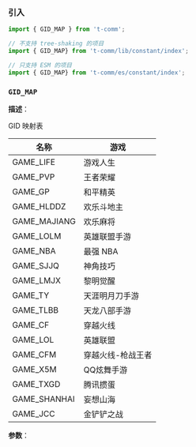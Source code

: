 
### 引入

```ts
import { GID_MAP } from 't-comm';

// 不支持 tree-shaking 的项目
import { GID_MAP} from 't-comm/lib/constant/index';

// 只支持 ESM 的项目
import { GID_MAP} from 't-comm/es/constant/index';
```


### `GID_MAP` 


**描述**：<p>GID 映射表</p>
<table>
<thead>
<tr>
<th>名称</th>
<th>游戏</th>
</tr>
</thead>
<tbody>
<tr>
<td>GAME_LIFE</td>
<td>游戏人生</td>
</tr>
<tr>
<td>GAME_PVP</td>
<td>王者荣耀</td>
</tr>
<tr>
<td>GAME_GP</td>
<td>和平精英</td>
</tr>
<tr>
<td>GAME_HLDDZ</td>
<td>欢乐斗地主</td>
</tr>
<tr>
<td>GAME_MAJIANG</td>
<td>欢乐麻将</td>
</tr>
<tr>
<td>GAME_LOLM</td>
<td>英雄联盟手游</td>
</tr>
<tr>
<td>GAME_NBA</td>
<td>最强 NBA</td>
</tr>
<tr>
<td>GAME_SJJQ</td>
<td>神角技巧</td>
</tr>
<tr>
<td>GAME_LMJX</td>
<td>黎明觉醒</td>
</tr>
<tr>
<td>GAME_TY</td>
<td>天涯明月刀手游</td>
</tr>
<tr>
<td>GAME_TLBB</td>
<td>天龙八部手游</td>
</tr>
<tr>
<td>GAME_CF</td>
<td>穿越火线</td>
</tr>
<tr>
<td>GAME_LOL</td>
<td>英雄联盟</td>
</tr>
<tr>
<td>GAME_CFM</td>
<td>穿越火线-枪战王者</td>
</tr>
<tr>
<td>GAME_X5M</td>
<td>QQ炫舞手游</td>
</tr>
<tr>
<td>GAME_TXGD</td>
<td>腾讯掼蛋</td>
</tr>
<tr>
<td>GAME_SHANHAI</td>
<td>妄想山海</td>
</tr>
<tr>
<td>GAME_JCC</td>
<td>金铲铲之战</td>
</tr>
</tbody>
</table>

**参数**：




